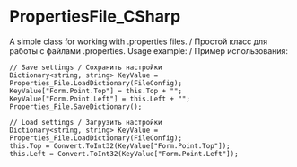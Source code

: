 # PropertiesFile_CSharp
A simple class for working with .properties files. / Простой класс для работы с файлами .properties.
Usage example: / Пример использования:

```
// Save settings / Сохранить настройки
Dictionary<string, string> KeyValue = Properties_File.LoadDictionary(FileConfig);
KeyValue["Form.Point.Top"] = this.Top + "";
KeyValue["Form.Point.Left"] = this.Left + "";
Properties_File.SaveDictionary();
```
```
// Load settings / Загрузить настройки
Dictionary<string, string> KeyValue = Properties_File.LoadDictionary(FileConfig);
this.Top = Convert.ToInt32(KeyValue["Form.Point.Top"]);
this.Left = Convert.ToInt32(KeyValue["Form.Point.Left"]);
```
